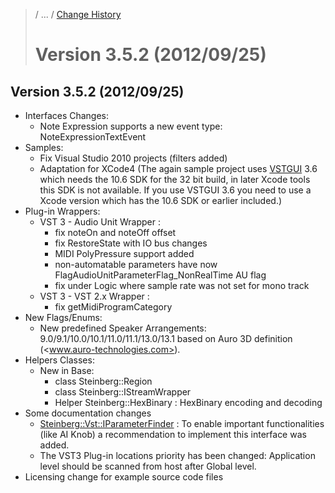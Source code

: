 >/ ... / [Change History](../Index.md)
>
># Version 3.5.2 (2012/09/25)

## Version 3.5.2 (2012/09/25)

- Interfaces Changes:
    - Note Expression supports a new event type: NoteExpressionTextEvent
- Samples:
    - Fix Visual Studio 2010 projects (filters added)
    - Adaptation for XCode4 (The again sample project uses [VSTGUI](../../../What+is+the+VST+3+SDK/VSTGUI.md) 3.6 which needs the 10.6 SDK for the 32 bit build, in later Xcode tools this SDK is not available. If you use VSTGUI 3.6 you need to use a Xcode version which has the 10.6 SDK or earlier included.)
- Plug-in Wrappers:
    - VST 3 - Audio Unit Wrapper :
        - fix noteOn and noteOff offset
        - fix RestoreState with IO bus changes
        - MIDI PolyPressure support added
        - non-automatable parameters have now FlagAudioUnitParameterFlag_NonRealTime AU flag
        - fix under Logic where sample rate was not set for mono track
    - VST 3 - VST 2.x Wrapper :
        - fix getMidiProgramCategory
- New Flags/Enums:
    - New predefined Speaker Arrangements: 9.0/9.1/10.0/10.1/11.0/11.1/13.0/13.1 based on Auro 3D definition (<www.auro-technologies.com>).
- Helpers Classes:
    - New in Base:
        - class Steinberg::Region
        - class Steinberg::IStreamWrapper
        - Helper Steinberg::HexBinary : HexBinary encoding and decoding
- Some documentation changes
    - [Steinberg::Vst::IParameterFinder](https://steinbergmedia.github.io/vst3_doc/vstinterfaces/classSteinberg_1_1Vst_1_1IParameterFinder.html) : To enable important functionalities (like AI Knob) a recommendation to implement this interface was added.
    - The VST3 Plug-in locations priority has been changed: Application level should be scanned from host after Global level.
- Licensing change for example source code files
